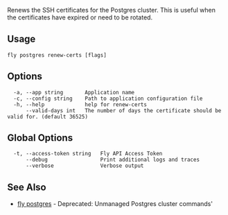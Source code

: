 Renews the SSH certificates for the Postgres cluster. This is useful when the certificates have expired or need to be rotated.

## Usage
~~~
fly postgres renew-certs [flags]
~~~

## Options

~~~
  -a, --app string       Application name
  -c, --config string    Path to application configuration file
  -h, --help             help for renew-certs
      --valid-days int   The number of days the certificate should be valid for. (default 36525)
~~~

## Global Options

~~~
  -t, --access-token string   Fly API Access Token
      --debug                 Print additional logs and traces
      --verbose               Verbose output
~~~

## See Also

* [fly postgres](/docs/flyctl/postgres/)	 - Deprecated: Unmanaged Postgres cluster commands'

